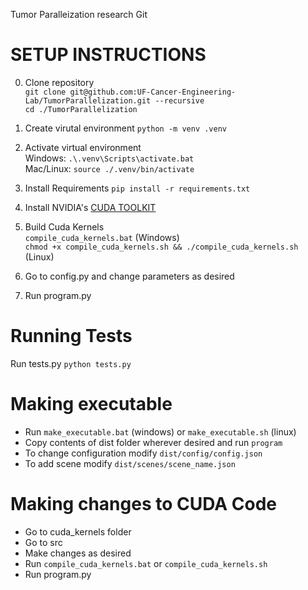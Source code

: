 Tumor Paralleization research Git

# SETUP INSTRUCTIONS

0. Clone repository<br/>
   `git clone git@github.com:UF-Cancer-Engineering-Lab/TumorParallelization.git --recursive`<br/>
   `cd ./TumorParallelization`

1. Create virutal environment
   `python -m venv .venv`

2. Activate virtual environment <br/>
   Windows: `.\.venv\Scripts\activate.bat`<br/>
   Mac/Linux: `source ./.venv/bin/activate`

3. Install Requirements
   `pip install -r requirements.txt`

4. Install NVIDIA's [CUDA TOOLKIT](https://developer.nvidia.com/cuda-downloads)

5. Build Cuda Kernels<br/>
   `compile_cuda_kernels.bat` (Windows)<br/>
   `chmod +x compile_cuda_kernels.sh && ./compile_cuda_kernels.sh` (Linux)

6. Go to config.py and change parameters as desired

7. Run program.py

# Running Tests

Run tests.py `python tests.py`

# Making executable

- Run `make_executable.bat` (windows) or `make_executable.sh` (linux)
- Copy contents of dist folder wherever desired and run `program`
- To change configuration modify `dist/config/config.json`
- To add scene modify `dist/scenes/scene_name.json`

# Making changes to CUDA Code

- Go to cuda_kernels folder
- Go to src
- Make changes as desired
- Run `compile_cuda_kernels.bat` or `compile_cuda_kernels.sh`
- Run program.py
